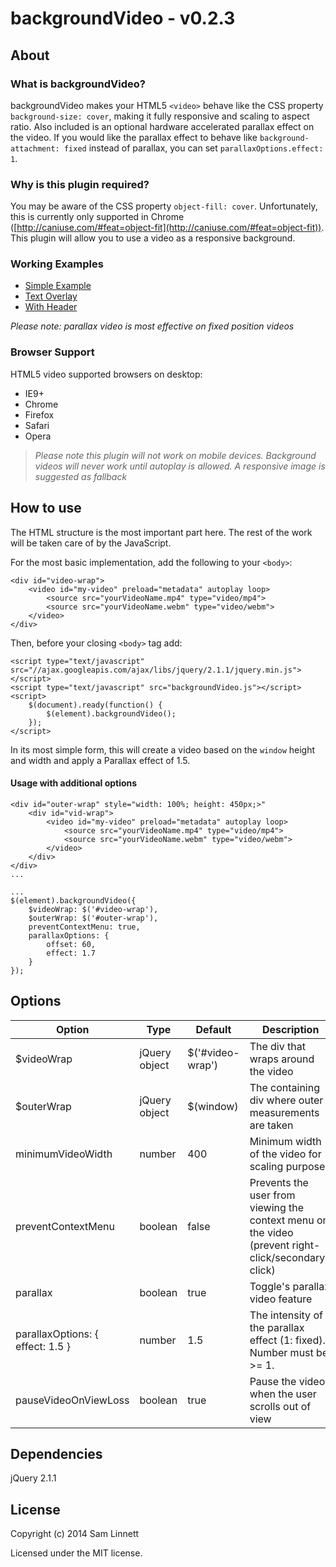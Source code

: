backgroundVideo - v0.2.3
============
## About
### What is backgroundVideo?
backgroundVideo makes your HTML5 `<video>` behave like the CSS property `background-size: cover`, making it fully responsive and scaling to aspect ratio. Also included is an optional hardware accelerated parallax effect on the video. If you would like the parallax effect to behave like `background-attachment: fixed` instead of parallax, you can set `parallaxOptions.effect: 1`.

### Why is this plugin required?
You may be aware of the CSS property `object-fill: cover`. Unfortunately, this is currently only supported in Chrome ([http://caniuse.com/#feat=object-fit](http://caniuse.com/#feat=object-fit)). This plugin will allow you to use a video as a responsive background.

### Working Examples
* [Simple Example](http://linnett.github.io/backgroundVideo/simple-example.html)
* [Text Overlay](http://linnett.github.io/backgroundVideo/text-overlay-example.html)
* [With Header](http://linnett.github.io/backgroundVideo/with-header-example.html)

*Please note: parallax video is most effective on fixed position videos*

### Browser Support
HTML5 video supported browsers on desktop:
* IE9+
* Chrome
* Firefox
* Safari
* Opera

> *Please note this plugin will not work on mobile devices. Background videos will never work until autoplay is allowed. A responsive image is suggested as fallback*

## How to use
The HTML structure is the most important part here. The rest of the work will be taken care of by the JavaScript.

For the most basic implementation, add the following to your `<body>`:
```
<div id="video-wrap">
    <video id="my-video" preload="metadata" autoplay loop>
        <source src="yourVideoName.mp4" type="video/mp4">
        <source src="yourVideoName.webm" type="video/webm">
    </video>
</div>
```

Then, before your closing `<body>` tag add:

```
<script type="text/javascript" src="//ajax.googleapis.com/ajax/libs/jquery/2.1.1/jquery.min.js"></script>
<script type="text/javascript" src="backgroundVideo.js"></script>
<script>
    $(document).ready(function() {
        $(element).backgroundVideo();
    });
</script>
```
In its most simple form, this will create a video based on the `window` height and width and apply a Parallax effect of 1.5.

#### Usage with additional options

```
<div id="outer-wrap" style="width: 100%; height: 450px;>"
    <div id="vid-wrap">
        <video id="my-video" preload="metadata" autoplay loop>
            <source src="yourVideoName.mp4" type="video/mp4">
            <source src="yourVideoName.webm" type="video/webm">
        </video>
    </div>
</div>
...
```
```
...
$(element).backgroundVideo({
    $videoWrap: $('#video-wrap'),
    $outerWrap: $('#outer-wrap'),
    preventContextMenu: true,
    parallaxOptions: {
        offset: 60,
        effect: 1.7
    }
});
```

## Options

Option | Type | Default | Description
------ | ---- | ------- | -----------
$videoWrap | jQuery object | $('#video-wrap') | The div that wraps around the video
$outerWrap | jQuery object | $(window) | The containing div where outer measurements are taken
minimumVideoWidth | number | 400 | Minimum width of the video for scaling purposes
preventContextMenu | boolean | false | Prevents the user from viewing the context menu on the video (prevent right-click/secondary-click)
parallax | boolean | true | Toggle's parallax video feature
parallaxOptions: { effect: 1.5 } | number | 1.5 | The intensity of the parallax effect (1: fixed). Number must be >= 1.
pauseVideoOnViewLoss | boolean | true | Pause the video when the user scrolls out of view


## Dependencies

jQuery 2.1.1

## License

Copyright (c) 2014 Sam Linnett

Licensed under the MIT license.
